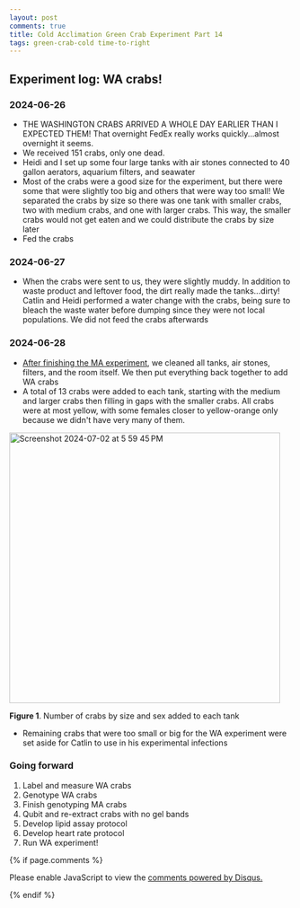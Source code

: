```yaml
---
layout: post
comments: true
title: Cold Acclimation Green Crab Experiment Part 14
tags: green-crab-cold time-to-right
---
```


## Experiment log: WA crabs!

### 2024-06-26

- THE WASHINGTON CRABS ARRIVED A WHOLE DAY EARLIER THAN I EXPECTED THEM! That overnight FedEx really works quickly...almost overnight it seems.
- We received 151 crabs, only one dead.
- Heidi and I set up some four large tanks with air stones connected to 40 gallon aerators, aquarium filters, and seawater
- Most of the crabs were a good size for the experiment, but there were some that were slightly too big and others that were way too small! We separated the crabs by size so there was one tank with smaller crabs, two with medium crabs, and one with larger crabs. This way, the smaller crabs would not get eaten and we could distribute the crabs by size later
- Fed the crabs

### 2024-06-27

- When the crabs were sent to us, they were slightly muddy. In addition to waste product and leftover food, the dirt really made the tanks...dirty! Catlin and Heidi performed a water change with the crabs, being sure to bleach the waste water before dumping since they were not local populations. We did not feed the crabs afterwards

### 2024-06-28

- [After finishing the MA experiment](https://yaaminiv.github.io/Green-Crab-Experiment-2024-Part13), we cleaned all tanks, air stones, filters, and the room itself. We then put everything back together to add WA crabs
- A total of 13 crabs were added to each tank, starting with the medium and larger crabs then filling in gaps with the smaller crabs. All crabs were at most yellow, with some females closer to yellow-orange only because we didn't have very many of them.

<img width="482" alt="Screenshot 2024-07-02 at 5 59 45 PM" src="https://github.com/yaaminiv/cold-green-crab/assets/22335838/38d583a0-aa62-42bc-b7b4-b1e7732af913">

**Figure 1**. Number of crabs by size and sex added to each tank

- Remaining crabs that were too small or big for the WA experiment were set aside for Catlin to use in his experimental infections

### Going forward

1. Label and measure WA crabs
2. Genotype WA crabs
1. Finish genotyping MA crabs
2. Qubit and re-extract crabs with no gel bands
3. Develop lipid assay protocol
3. Develop heart rate protocol
4. Run WA experiment!


{% if page.comments %}

<div id="disqus_thread"></div>
<script>

/**
*  RECOMMENDED CONFIGURATION VARIABLES: EDIT AND UNCOMMENT THE SECTION BELOW TO INSERT DYNAMIC VALUES FROM YOUR PLATFORM OR CMS.
*  LEARN WHY DEFINING THESE VARIABLES IS IMPORTANT: https://disqus.com/admin/universalcode/#configuration-variables*/
/*
var disqus_config = function () {
this.page.url = PAGE_URL;  // Replace PAGE_URL with your page's canonical URL variable
this.page.identifier = PAGE_IDENTIFIER; // Replace PAGE_IDENTIFIER with your page's unique identifier variable
};
*/
(function() { // DON'T EDIT BELOW THIS LINE
var d = document, s = d.createElement('script');
s.src = 'https://the-responsible-grad-student.disqus.com/embed.js';
s.setAttribute('data-timestamp', +new Date());
(d.head || d.body).appendChild(s);
})();
</script>
<noscript>Please enable JavaScript to view the <a href="https://disqus.com/?ref_noscript">comments powered by Disqus.</a></noscript>

{% endif %}

<script id="dsq-count-scr" src="//the-responsible-grad-student.disqus.com/count.js" async></script>
